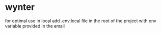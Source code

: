 # wynter


for optimal use in local add .env.local file in the root of the project with env variable provided in the email